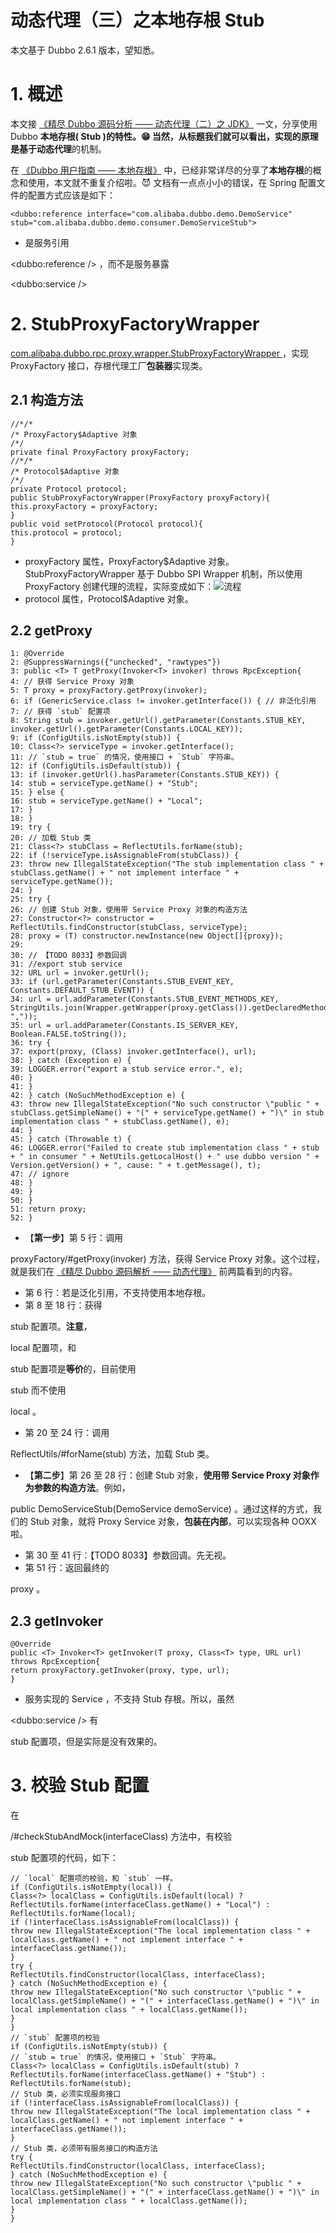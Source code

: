 # 动态代理（三）之本地存根 Stub

本文基于 Dubbo 2.6.1 版本，望知悉。

# 1. 概述

本文接 [《精尽 Dubbo 源码分析 —— 动态代理（二）之 JDK》](http://svip.iocoder.cn/Dubbo/proxy-jdk/?self) 一文，分享使用 Dubbo **本地存根( Stub )**的特性。😁 当然，从标题我们就可以看出，实现的原理是基于**动态代理**的机制。

在 [《Dubbo 用户指南 —— 本地存根》](http://dubbo.apache.org/zh-cn/docs/user/demos/local-stub.html) 中，已经非常详尽的分享了**本地存根**的概念和使用，本文就不重复介绍啦。😈 文档有一点点小小的错误，在 Spring 配置文件的配置方式应该是如下：
```
<dubbo:reference interface="com.alibaba.dubbo.demo.DemoService" stub="com.alibaba.dubbo.demo.consumer.DemoServiceStub">
```

* 是服务引用

<dubbo:reference />
，而不是服务暴露

<dubbo:service />

# 2. StubProxyFactoryWrapper

[
com.alibaba.dubbo.rpc.proxy.wrapper.StubProxyFactoryWrapper
](http://svip.iocoder.cn/Dubbo/proxy-local-stub/TODO) ，实现 ProxyFactory 接口，存根代理工厂**包装器**实现类。

## 2.1 构造方法

```
//*/*
/* ProxyFactory$Adaptive 对象
/*/
private final ProxyFactory proxyFactory;
//*/*
/* Protocol$Adaptive 对象
/*/
private Protocol protocol;
public StubProxyFactoryWrapper(ProxyFactory proxyFactory){
this.proxyFactory = proxyFactory;
}
public void setProtocol(Protocol protocol){
this.protocol = protocol;
}
```

* proxyFactory
属性，ProxyFactory$Adaptive 对象。StubProxyFactoryWrapper 基于 Dubbo SPI Wrapper 机制，所以使用 ProxyFactory 创建代理的流程，实际变成如下：![流程](http://static2.iocoder.cn/images/Dubbo/2018_09_19/01.png)
* protocol
属性，Protocol$Adaptive 对象。

## 2.2 getProxy

```
1: @Override
2: @SuppressWarnings({"unchecked", "rawtypes"})
3: public <T> T getProxy(Invoker<T> invoker) throws RpcException{
4: // 获得 Service Proxy 对象
5: T proxy = proxyFactory.getProxy(invoker);
6: if (GenericService.class != invoker.getInterface()) { // 非泛化引用
7: // 获得 `stub` 配置项
8: String stub = invoker.getUrl().getParameter(Constants.STUB_KEY, invoker.getUrl().getParameter(Constants.LOCAL_KEY));
9: if (ConfigUtils.isNotEmpty(stub)) {
10: Class<?> serviceType = invoker.getInterface();
11: // `stub = true` 的情况，使用接口 + `Stub` 字符串。
12: if (ConfigUtils.isDefault(stub)) {
13: if (invoker.getUrl().hasParameter(Constants.STUB_KEY)) {
14: stub = serviceType.getName() + "Stub";
15: } else {
16: stub = serviceType.getName() + "Local";
17: }
18: }
19: try {
20: // 加载 Stub 类
21: Class<?> stubClass = ReflectUtils.forName(stub);
22: if (!serviceType.isAssignableFrom(stubClass)) {
23: throw new IllegalStateException("The stub implementation class " + stubClass.getName() + " not implement interface " + serviceType.getName());
24: }
25: try {
26: // 创建 Stub 对象，使用带 Service Proxy 对象的构造方法
27: Constructor<?> constructor = ReflectUtils.findConstructor(stubClass, serviceType);
28: proxy = (T) constructor.newInstance(new Object[]{proxy});
29:
30: // 【TODO 8033】参数回调
31: //export stub service
32: URL url = invoker.getUrl();
33: if (url.getParameter(Constants.STUB_EVENT_KEY, Constants.DEFAULT_STUB_EVENT)) {
34: url = url.addParameter(Constants.STUB_EVENT_METHODS_KEY, StringUtils.join(Wrapper.getWrapper(proxy.getClass()).getDeclaredMethodNames(), ","));
35: url = url.addParameter(Constants.IS_SERVER_KEY, Boolean.FALSE.toString());
36: try {
37: export(proxy, (Class) invoker.getInterface(), url);
38: } catch (Exception e) {
39: LOGGER.error("export a stub service error.", e);
40: }
41: }
42: } catch (NoSuchMethodException e) {
43: throw new IllegalStateException("No such constructor \"public " + stubClass.getSimpleName() + "(" + serviceType.getName() + ")\" in stub implementation class " + stubClass.getName(), e);
44: }
45: } catch (Throwable t) {
46: LOGGER.error("Failed to create stub implementation class " + stub + " in consumer " + NetUtils.getLocalHost() + " use dubbo version " + Version.getVersion() + ", cause: " + t.getMessage(), t);
47: // ignore
48: }
49: }
50: }
51: return proxy;
52: }
```

* 【**第一步**】第 5 行：调用

proxyFactory/#getProxy(invoker)
方法，获得 Service Proxy 对象。这个过程，就是我们在 [《精尽 Dubbo 源码解析 —— 动态代理》](http://svip.iocoder.cn/Dubbo/proxy-local-stub/) 前两篇看到的内容。
* 第 6 行：若是泛化引用，不支持使用本地存根。
* 第 8 至 18 行：获得

stub
配置项。**注意**，

local
配置项，和

stub
配置项是**等价**的，目前使用

stub
而不使用

local
。
* 第 20 至 24 行：调用

ReflectUtils/#forName(stub)
方法，加载 Stub 类。
* 【**第二步**】第 26 至 28 行：创建 Stub 对象，**使用带 Service Proxy 对象作为参数的构造方法**。例如，

public DemoServiceStub(DemoService demoService)
。通过这样的方式，我们的 Stub 对象，就将 Proxy Service 对象，**包装在内部**，可以实现各种 OOXX 啦。
* 第 30 至 41 行：【TODO 8033】参数回调。先无视。
* 第 51 行：返回最终的

proxy
。

## 2.3 getInvoker

```
@Override
public <T> Invoker<T> getInvoker(T proxy, Class<T> type, URL url) throws RpcException{
return proxyFactory.getInvoker(proxy, type, url);
}
```

* 服务实现的 Service ，不支持 Stub 存根。所以，虽然

<dubbo:service />
有

stub
配置项，但是实际是没有效果的。

# 3. 校验 Stub 配置

在

/#checkStubAndMock(interfaceClass)
方法中，有校验

stub
配置项的代码，如下：
```
// `local` 配置项的校验，和 `stub` 一样。
if (ConfigUtils.isNotEmpty(local)) {
Class<?> localClass = ConfigUtils.isDefault(local) ? ReflectUtils.forName(interfaceClass.getName() + "Local") : ReflectUtils.forName(local);
if (!interfaceClass.isAssignableFrom(localClass)) {
throw new IllegalStateException("The local implementation class " + localClass.getName() + " not implement interface " + interfaceClass.getName());
}
try {
ReflectUtils.findConstructor(localClass, interfaceClass);
} catch (NoSuchMethodException e) {
throw new IllegalStateException("No such constructor \"public " + localClass.getSimpleName() + "(" + interfaceClass.getName() + ")\" in local implementation class " + localClass.getName());
}
}
// `stub` 配置项的校验
if (ConfigUtils.isNotEmpty(stub)) {
// `stub = true` 的情况，使用接口 + `Stub` 字符串。
Class<?> localClass = ConfigUtils.isDefault(stub) ? ReflectUtils.forName(interfaceClass.getName() + "Stub") : ReflectUtils.forName(stub);
// Stub 类，必须实现服务接口
if (!interfaceClass.isAssignableFrom(localClass)) {
throw new IllegalStateException("The local implementation class " + localClass.getName() + " not implement interface " + interfaceClass.getName());
}
// Stub 类，必须带有服务接口的构造方法
try {
ReflectUtils.findConstructor(localClass, interfaceClass);
} catch (NoSuchMethodException e) {
throw new IllegalStateException("No such constructor \"public " + localClass.getSimpleName() + "(" + interfaceClass.getName() + ")\" in local implementation class " + localClass.getName());
}
}
```